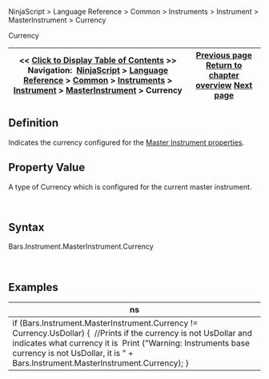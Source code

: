 ﻿


NinjaScript \> Language Reference \> Common \> Instruments \> Instrument \> MasterInstrument \> Currency






















Currency







| \<\< [Click to Display Table of Contents](masterinstrument_currency.md) \>\> **Navigation:**     [NinjaScript](ninjascript-1.md) \> [Language Reference](language_reference_wip-1.md) \> [Common](common-1.md) \> [Instruments](instruments_ninjascript-1.md) \> [Instrument](instrument-1.md) \> [MasterInstrument](masterinstrument-1.md) \> Currency | [Previous page](compare-1.md) [Return to chapter overview](masterinstrument-1.md) [Next page](masterinstrument_description-1.md) |
| --- | --- |











## Definition


Indicates the currency configured for the [Master Instrument properties](editing_instruments-1.md).


## 


## Property Value


A type of Currency which is configured for the current master instrument.


 


## Syntax


Bars.Instrument.MasterInstrument.Currency


 


## 


## Examples




| ns |
| --- |
| if (Bars.Instrument.MasterInstrument.Currency !\= Currency.UsDollar) {  //Prints if the currency is not UsDollar and indicates what currency it is  Print ("Warning: Instruments base currency is not UsDollar, it is " \+ Bars.Instrument.MasterInstrument.Currency); } |









